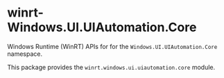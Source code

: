 <!-- warning: Please don't edit this file. It was automatically generated. -->

# winrt-Windows.UI.UIAutomation.Core

Windows Runtime (WinRT) APIs for for the `Windows.UI.UIAutomation.Core` namespace.

This package provides the `winrt.windows.ui.uiautomation.core` module.
